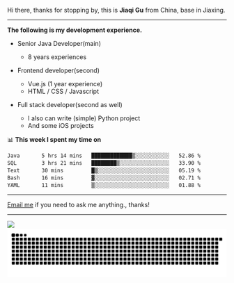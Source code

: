 Hi there, thanks for stopping by, this is **Jiaqi Gu** from China, base in Jiaxing.

---

**The following is my development experience.**

- Senior Java Developer(main)
  - 8 years experiences

- Frontend developer(second)
  - Vue.js (1 year experience)
  - HTML / CSS / Javascript
  
- Full stack developer(second as well)
  - I also can write (simple) Python project
  - And some iOS projects

📊 **This week I spent my time on**
<!--START_SECTION:waka-->

```txt
Java       5 hrs 14 mins   █████████████▒░░░░░░░░░░░   52.86 %
SQL        3 hrs 21 mins   ████████▒░░░░░░░░░░░░░░░░   33.90 %
Text       30 mins         █▒░░░░░░░░░░░░░░░░░░░░░░░   05.19 %
Bash       16 mins         ▓░░░░░░░░░░░░░░░░░░░░░░░░   02.71 %
YAML       11 mins         ▒░░░░░░░░░░░░░░░░░░░░░░░░   01.88 %
```

<!--END_SECTION:waka-->

---

[Email me](mailto:htk2klwgr@mozmail.com?subject=Hiring_from_GitHub) if you need to ask me anything., thanks!

---

![]( https://visitor-badge.glitch.me/badge?page_id=githubgujiaqi)
![]( https://github.com/droid-Q/droid-Q/raw/output/github-contribution-grid-snake.svg#gh-dark-mode-only)
